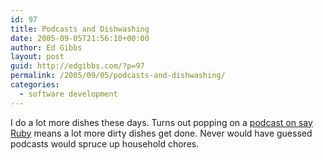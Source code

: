 ```yaml
---
id: 97
title: Podcasts and Dishwashing
date: 2005-09-05T21:56:10+00:00
author: Ed Gibbs
layout: post
guid: http://edgibbs.com/?p=97
permalink: /2005/09/05/podcasts-and-dishwashing/
categories:
  - software development
---
```

I do a lot more dishes these days. Turns out popping on a [podcast on say Ruby](http://podcast.rubyonrails.org/) means a lot more dirty dishes get done. Never would have guessed podcasts would spruce up household chores.